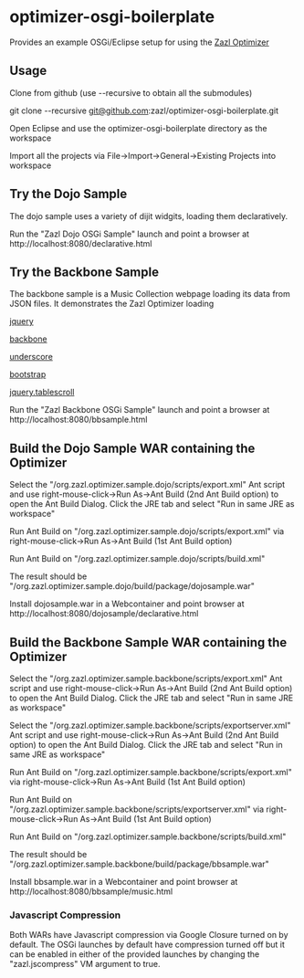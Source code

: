 # optimizer-osgi-boilerplate

Provides an example OSGi/Eclipse setup for using the [Zazl Optimizer](https://github.com/zazl/optimizer)

## Usage

Clone from github (use --recursive to obtain all the submodules)

git clone --recursive git@github.com:zazl/optimizer-osgi-boilerplate.git

Open Eclipse and use the optimizer-osgi-boilerplate directory as the workspace

Import all the projects via File->Import->General->Existing Projects into workspace

## Try the Dojo Sample

The dojo sample uses a variety of dijit widgits, loading them declaratively.

Run the "Zazl Dojo OSGi Sample" launch and point a browser at http://localhost:8080/declarative.html

## Try the Backbone Sample

The backbone sample is a Music Collection webpage loading its data from JSON files. It demonstrates the Zazl Optimizer loading 

[jquery](http://jquery.org)

[backbone](http://backbonejs.org) 

[underscore](http://underscorejs.org) 

[bootstrap](http://twitter.github.com/bootstrap) 

[jquery.tablescroll](http://www.farinspace.com/jquery-scrollable-table-plugin)


Run the "Zazl Backbone OSGi Sample" launch and point a browser at http://localhost:8080/bbsample.html

## Build the Dojo Sample WAR containing the Optimizer

Select the "/org.zazl.optimizer.sample.dojo/scripts/export.xml" Ant script and use right-mouse-click->Run As->Ant Build (2nd Ant Build option) to open the Ant Build Dialog. 
Click the JRE tab and select "Run in same JRE as workspace"

Run Ant Build on "/org.zazl.optimizer.sample.dojo/scripts/export.xml" via right-mouse-click->Run As->Ant Build (1st Ant Build option)

Run Ant Build on "/org.zazl.optimizer.sample.dojo/scripts/build.xml"

The result should be "/org.zazl.optimizer.sample.dojo/build/package/dojosample.war"

Install dojosample.war in a Webcontainer and point browser at http://localhost:8080/dojosample/declarative.html

## Build the Backbone Sample WAR containing the Optimizer

Select the "/org.zazl.optimizer.sample.backbone/scripts/export.xml" Ant script and use right-mouse-click->Run As->Ant Build (2nd Ant Build option) to open the Ant Build Dialog. 
Click the JRE tab and select "Run in same JRE as workspace"

Select the "/org.zazl.optimizer.sample.backbone/scripts/exportserver.xml" Ant script and use right-mouse-click->Run As->Ant Build (2nd Ant Build option) to open the Ant Build Dialog. 
Click the JRE tab and select "Run in same JRE as workspace"

Run Ant Build on "/org.zazl.optimizer.sample.backbone/scripts/export.xml" via right-mouse-click->Run As->Ant Build (1st Ant Build option)

Run Ant Build on "/org.zazl.optimizer.sample.backbone/scripts/exportserver.xml" via right-mouse-click->Run As->Ant Build (1st Ant Build option)

Run Ant Build on "/org.zazl.optimizer.sample.backbone/scripts/build.xml"


The result should be "/org.zazl.optimizer.sample.backbone/build/package/bbsample.war"

Install bbsample.war in a Webcontainer and point browser at http://localhost:8080/bbsample/music.html

### Javascript Compression

Both WARs have Javascript compression via Google Closure turned on by default. The OSGi launches by default have compression turned off but it can be enabled in either of the
provided launches by changing the "zazl.jscompress" VM argument to true.
